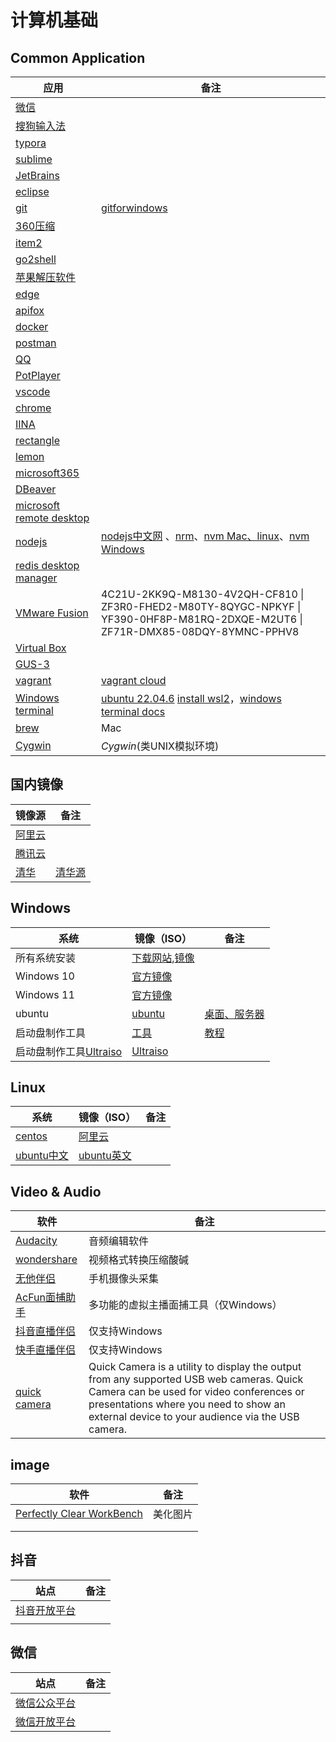 # 计算机基础

## Common Application

| 应用                                                         | 备注                                                         |
| ------------------------------------------------------------ | ------------------------------------------------------------ |
| [微信](https://weixin.qq.com/)                               |                                                              |
| [搜狗输入法](https://shurufa.sogou.com/)                     |                                                              |
| [typora](https://www.typora.net/)                            |                                                              |
| [sublime](https://www.sublimetext.com/download)              |                                                              |
| [JetBrains](https://www.jetbrains.com/zh-cn/)                |                                                              |
| [eclipse](https://www.eclipse.org/downloads/)                |                                                              |
| [git](https://git-scm.com/download/win)                      | [gitforwindows](https://gitforwindows.org/)                  |
| [360压缩](https://yasuo.360.cn/)                             |                                                              |
| [item2](https://iterm2.com/)                                 |                                                              |
| [go2shell](https://zipzapmac.com/Go2Shell)                   |                                                              |
| [苹果解压软件](https://theunarchiver.com/)                   |                                                              |
| [edge](https://www.microsoft.com/zh-cn/edge/download?form=MA13FJ) |                                                              |
| [apifox](https://www.baidu.com/s?ie=UTF-8&wd=apifox)         |                                                              |
| [docker](https://www.docker.com/products/docker-desktop/)    |                                                              |
| [postman](https://www.postman.com/)                          |                                                              |
| [QQ](https://im.qq.com/index/)                               |                                                              |
| [PotPlayer](https://potplayer.tv/)                           |                                                              |
| [vscode](https://code.visualstudio.com/)                     |                                                              |
| [chrome](https://www.google.cn/chrome/index.html)            |                                                              |
| [IINA](https://www.iina.io/)                                 |                                                              |
| [rectangle](https://www.rectangleapp.com/)                   |                                                              |
| [lemon](https://lemon.qq.com/)                               |                                                              |
| [microsoft365](https://www.microsoft.com/en-us/microsoft-365/download-office#download) |                                                              |
| [DBeaver](https://dbeaver.io/download/)                      |                                                              |
| [microsoft remote desktop](https://apps.apple.com/us/app/microsoft-remote-desktop/id1295203466?mt=12) |                                                              |
| [nodejs](https://nodejs.org/en)                              | [nodejs中文网](https://www.nodeapp.cn/) 、[nrm](https://github.com/Pana/nrm)、[nvm Mac、linux](https://github.com/nvm-sh/nvm)、[nvm Windows](https://github.com/coreybutler/nvm-windows) |
| [redis desktop manager](https://redis.io/insight/#insight-form) |                                                              |
| [VMware Fusion](https://www.vmware.com/products/fusion/fusion-evaluation.html) | 4C21U-2KK9Q-M8130-4V2QH-CF810 \| ZF3R0-FHED2-M80TY-8QYGC-NPKYF \| YF390-0HF8P-M81RQ-2DXQE-M2UT6 \| ZF71R-DMX85-08DQY-8YMNC-PPHV8 |
| [Virtual Box](https://www.virtualbox.org/wiki/Downloads)     |                                                              |
| [GUS-3](https://www.gns3.com/software/download)              |                                                              |
| [vagrant](https://developer.hashicorp.com/vagrant/install)   | [vagrant cloud](https://app.vagrantup.com/boxes/search)      |
| [Windows terminal](https://www.microsoft.com/store/productId/9N0DX20HK701?ocid=pdpshare) | [ubuntu 22.04.6](https://www.microsoft.com/store/productId/9MTTCL66CPXJ?ocid=pdpshare) [install wsl2](https://learn.microsoft.com/en-us/windows/wsl/install-manual)，[windows terminal docs](https://learn.microsoft.com/zh-cn/windows/terminal/install) |
| [brew](https://brew.sh/zh-cn/)                               | Mac                                                          |
| [Cygwin](https://cygwin.com/install.html)                    | *Cygwin*(类UNIX模拟环境)                                     |

## 国内镜像

| 镜像源                                         | 备注                        |
| ---------------------------------------------- | --------------------------- |
| [阿里云](https://developer.aliyun.com/mirror/) |                             |
| [腾讯云](https://mirrors.cloud.tencent.com/)   |                             |
| [清华](https://mirrors.tuna.tsinghua.edu.cn/)  | [清华源](https://tuna.moe/) |

## Windows

| 系统                                                          | 镜像（ISO）                                                                                                                                                                                                                                           | 备注                                                                       |
| ------------------------------------------------------------- | ----------------------------------------------------------------------------------------------------------------------------------------------------------------------------------------------------------------------------------------------------- | -------------------------------------------------------------------------- |
| 所有系统安装                                                  | [下载网站](https://support.microsoft.com/zh-cn/windows/%E5%88%9B%E5%BB%BA%E9%80%82%E7%94%A8%E4%BA%8E-windows-%E7%9A%84%E5%AE%89%E8%A3%85%E4%BB%8B%E8%B4%A8-99a58364-8c02-206f-aa6f-40c3b507420d),[镜像](https://www.microsoft.com/software-download/) |                                                                            |
| Windows 10                                                    | [官方镜像](https://www.microsoft.com/zh-cn/software-download/windows10ISO?4cd9df4f-deef-4431-9497-a04303f34986=True)                                                                                                                                  |                                                                            |
| Windows 11                                                    | [官方镜像](https://www.microsoft.com/en-us/software-download/windows11)                                                                                                                                                                               |                                                                            |
| ubuntu                                                        | [ubuntu](https://cn.ubuntu.com/download/desktop)                                                                                                                                                                                                      | [桌面、服务器](https://cn.ubuntu.com/download/alternative-downloads)       |
| 启动盘制作工具                                                | [工具](https://www.microsoft.com/zh-cn/software-download/windows10)                                                                                                                                                                                   | [教程](https://haokan.baidu.com/v?pd=wisenatural&vid=18213893339920742323) |
| 启动盘制作工具[Ultraiso](https://cn.ultraiso.net/xiazai.html) | [Ultraiso](https://cn.ultraiso.net/xiazai.html)                                                                                                                                                                                                       |                                                                            |

## Linux

| 系统                                         | 镜像（ISO）                                                                       | 备注 |
| -------------------------------------------- | --------------------------------------------------------------------------------- | ---- |
| [centos](https://www.centos.org/download/)   | [阿里云](http://mirrors.aliyun.com/centos/?spm=a2c6h.25603864.0.0.74092d1ce9qYmw) |      |
| [ubuntu中文](https://cn.ubuntu.com/download) | [ubuntu英文](https://ubuntu.com/download/server)                                  |      |

## Video & Audio

| 软件                                                                         | 备注                                                                                                                                                                                                                               |
| ---------------------------------------------------------------------------- | ---------------------------------------------------------------------------------------------------------------------------------------------------------------------------------------------------------------------------------- |
| [Audacity](https://www.audacityteam.org/)                                    | 音频编辑软件                                                                                                                                                                                                                       |
| [wondershare](https://videoconverter.wondershare.com/)                       | 视频格式转换压缩酸碱                                                                                                                                                                                                               |
| [无他伴侣](https://www.wuta-cam.com/)                                        | 手机摄像头采集                                                                                                                                                                                                                     |
| [AcFun面捕助手](https://www.acfun.cn/face-catcher)                           | 多功能的虚拟主播面捕工具（仅Windows）                                                                                                                                                                                              |
| [抖音直播伴侣](https://streamingtool.douyin.com/)                            | 仅支持Windows                                                                                                                                                                                                                      |
| [快手直播伴侣](https://live.kuaishou.com/live-partner)                       | 仅支持Windows                                                                                                                                                                                                                      |
| [quick camera](https://apps.apple.com/us/app/quick-camera/id598853070?mt=12) | Quick Camera is a utility to display the output from any supported USB web cameras. Quick Camera can be used for video conferences or presentations where you need to show an external device to your audience via the USB camera. |

## image

| 软件                                                                | 备注     |
| ------------------------------------------------------------------- | -------- |
| [Perfectly Clear WorkBench](https://allpcworld.com/appdownloading/) | 美化图片 |
|                                                                     |          |
|                                                                     |          |

## 抖音

| 站点                                                                              | 备注 |
| --------------------------------------------------------------------------------- | ---- |
| [抖音开放平台](https://developer.open-douyin.com/?is_new_connect=0&is_new_user=0) |      |
|                                                                                   |      |

## 微信

| 站点                                        | 备注 |
| ------------------------------------------- | ---- |
| [微信公众平台](https://mp.weixin.qq.com/)   |      |
| [微信开放平台](https://open.weixin.qq.com/) |      |
